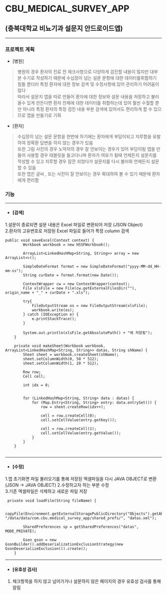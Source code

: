 # CBU_MEDICAL_SURVEY_APP
## (충북대학교 비뇨기과 설문지 안드로이드앱)
-----------------------------------------------------------------
### 프로젝트 계획
+ [병원]
> 병원의 경우 환자의 진료 전 체크사항으로 다양하게 검진할 내용이 많지만 대부분 수기로 작성하기 때문에 수십장이 넘는 설문 문항에 대한 데이터를취합하기 힘들 뿐더러 특정 환자에 대한 정보 검색 및 수정사항에 있어 관리하기 어려움이 많다  
따라서 설문지 앱을 따로 만들어 환자에 대한 정보와 설문 내용을 저장하고 불러올수 있게 만든다면 환자 전체에 대한 데이터를 취합하는데 있어 훨씬 수월할 뿐만 아니라 특정 환자의 특정 검진 내용 부분 검색에 있어서도 편리하게 할 수 있으므로 앱을 만들기로 기획
+ [환자]
> 수십장이 넘는 설문 문항을 한번에 하기에는 환자에게 부담이되고 지루함을 유발하여 정확환 답변을 하지 않는 경우가 있음  
> 또한 그림 사진의 경우 노약자의 경우 잘 안보이는 경우가 있어 부담이됨
> 앱을 만들어 사용할 경우 태블릿을 들고다니며 환자가 여유가 될때 언제든지 설문지를 작성할 수 있고 지루할 경우 잠깐 쉬었다가 설문지를 다시 불러와 언제든지 설문할 수 있음  
> 또한 앱은 글씨 , 또는 사진이 잘 안보이는 경우 확대하여 볼 수 있기 때문에 환자에게 편리함 
### 기능
----------------------------------------------------------------
+ #### [검색]
1.설문이 종료되면 설문 내용은 Excel 파일로 변환되어 저장 (JSON Object)  
2.환자의 고유번호로 저장된 Excel 파일로 들어가 특정 column 검색
```
public void saveExcel(Context context) {
        Workbook workbook = new HSSFWorkbook();

        ArrayList<LinkedHashMap<String, String>> array = new ArrayList<>();
      
        SimpleDateFormat format = new SimpleDateFormat("yyyy-MM-dd_HH-mm-ss");
        String curDate = format.format(new Date());

        ContextWrapper cw = new ContextWrapper(context);
        File xlsFile = new File(cw.getExternalFilesDir(""), origin_name + "_" + curDate + ".xls");

        try{
            FileOutputStream os = new FileOutputStream(xlsFile);
            workbook.write(os);
        } catch (IOException e) {
            e.printStackTrace();
        }

        System.out.println(xlsFile.getAbsolutePath() + "에 저장됨");
    }

    private void makeSheet(Workbook workbook, ArrayList<LinkedHashMap<String, String>> datas, String shName) {
        Sheet sheet = workbook.createSheet(shName);
        sheet.setColumnWidth(0, 50 * 512);
        sheet.setColumnWidth(1, 20 * 512);

        Row row;
        Cell cell;

        int idx = 0;

      
        for (LinkedHashMap<String, String> data : datas) {
            for (Map.Entry<String, String> entry: data.entrySet()) {
                row = sheet.createRow(idx++);

                cell = row.createCell(0);
                cell.setCellValue(entry.getKey());

                cell = row.createCell(1);
                cell.setCellValue(entry.getValue());
            }
        }
    }


```

-----------------------------------------------------------------
+ #### [수정]
1.앱 초기화면 파일 불러오기를 통해 저장된 엑셀파일을 다시 JAVA OBJECT로 변환(JSON -> JAVA OBJECT)
2.수정하고자 하는 부분 수정  
3.기존 엑셀파일은 삭제하고 새로운 파일 저장  
```
 private void loadFile(String fileName) {
        
        copyFile(Environment.getExternalStoragePublicDirectory("Objects").getAbsolutePath(), "/data/data/com.cbu.medical_survey_app/shared_prefs/", "datas.xml");

        SharedPreferences sp = getSharedPreferences("datas", MODE_PRIVATE);

        Gson gson = new GsonBuilder().addDeserializationExclusionStrategy(new GsonDeserializeExclusion()).create();
    }
```

-----------------------------------------------------------------
+ #### [유효성 검사]
1. 체크항목을 하지 않고 넘어가거나 설문하지 않은 페이지의 경우 유효성 검사를 통해 알림
